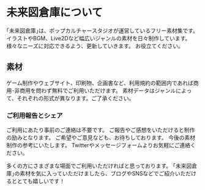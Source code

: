 # 未来図倉庫について
｢未来図倉庫｣は、ポップカルチャースタジオが運営しているフリー素材集です。
イラストやBGM、Live2Dなど幅広いジャンルの素材を日々制作しています。
様々なニーズに対応できるよう、更新していきます。
お役立てください。

## 素材
ゲーム制作やウェブサイト、印刷物、企画書など、利用規約の範囲内であれば商用･非商用を問わず無料でご利用いただけます。
素材データはジャンルによって、それぞれの形式が異なります。ご了承ください。

### ご利用報告とシェア
ご利用にあたり事前のご連絡は不要です。
ご報告やご感想をいただけると制作の励みとなります。
ご希望やご意見なども、お待ちしております。
今後の素材制作の参考にいたします。
Twitterやメッセージフォームよりお気軽にご連絡ください。

多くの方にさまざまな場面でご利用いただければと思っております。
｢未来図倉庫｣の素材を気に入っていただけましたら、ブログやSNSなどでご紹介いただけるととても嬉しいです！
